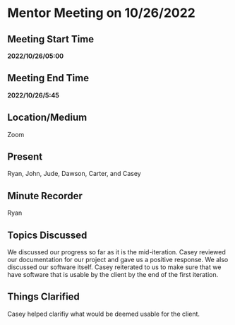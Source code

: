 # Mentor Meeting on 10/26/2022

## Meeting Start Time

**2022/10/26/05:00**
## Meeting End Time

**2022/10/26/5:45**

## Location/Medium

Zoom

## Present

Ryan, John, Jude, Dawson, Carter, and Casey

## Minute Recorder

Ryan

## Topics Discussed

We discussed our progress so far as it is the mid-iteration. Casey reviewed our documentation for our project and gave us a positive response. We also discussed our software itself. Casey reiterated to us to make sure that we have software that is usable by the client by the end of the first iteration. 

## Things Clarified

Casey helped clarifiy what would be deemed usable for the client. 
